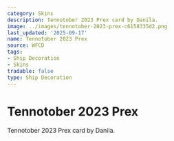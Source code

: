 ```yaml
---
category: Skins
description: Tennotober 2023 Prex card by Danila.
image: ../images/tennotober-2023-prex-c6158335d2.png
last_updated: '2025-09-17'
name: Tennotober 2023 Prex
source: WFCD
tags:
- Ship Decoration
- Skins
tradable: false
type: Ship Decoration
---
```


# Tennotober 2023 Prex

Tennotober 2023 Prex card by Danila.

